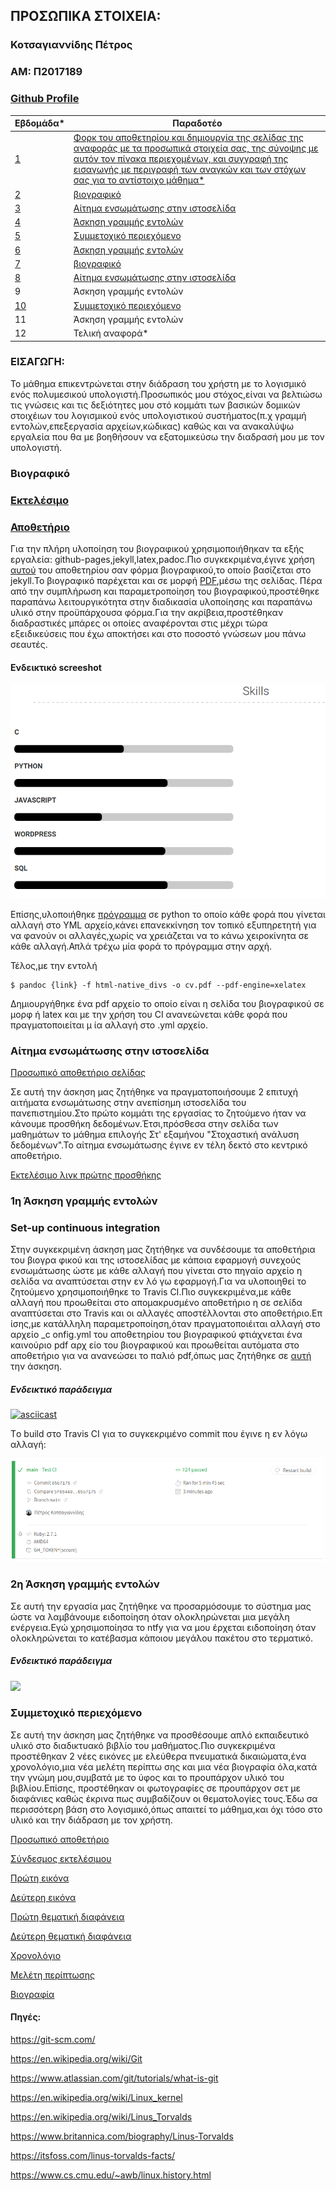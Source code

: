 ## ΠΡΟΣΩΠΙΚΑ ΣΤΟΙΧΕΙΑ:

### Κοτσαγιαννίδης Πέτρος
### ΑΜ: Π2017189
### [Github Profile](https://github.com/p17kots)

| Εβδομάδα* |Παραδοτέο|
| --- | --- 
| <a href="#P">1</a> | <a href="#P"> Φορκ του αποθετηρίου και δημιουργία της σελίδας της αναφοράς με τα προσωπικά στοιχεία σας, της σύνοψης με αυτόν τον πίνακα περιεχομένων, και συγγραφή της εισαγωγής με περιγραφή των αναγκών και των στόχων σας για το αντίστοιχο μάθημα*</a> |
|<a href="#P-1"> 2 </a>  |<a href="#P-1"> βιογραφικό</a> |
|<a href="#P-2"> 3 </a>|<a href="#P-2"> Αίτημα ενσωμάτωσης στην ιστοσελίδα</a> |
|<a href="#P-3"> 4 </a> |<a href="#P-3"> Άσκηση γραμμής εντολών</a> |
|<a href="#P-4"> 5 </a> |<a href="P-4"> Συμμετοχικό περιεχόμενο</a> |
|<a href="P-5"> 6 </a>|<a href="P-5"> Άσκηση γραμμής εντολών</a> |
|<a href="#P-1"> 7 </a> |<a href="#P-1"> βιογραφικό </a> |
|<a href="#P-2"> 8 </a> |<a href="#P-2"> Αίτημα ενσωμάτωσης στην ιστοσελίδα </a> |
| 9 | Άσκηση γραμμής εντολών |
|<a href="#P-4"> 10 </a> |<a href="#P-4"> Συμμετοχικό περιεχόμενο </a> |
| 11 | Άσκηση γραμμής εντολών |
| 12 | Τελική αναφορά* 

### <a name="P">ΕΙΣΑΓΩΓΗ:</a>

Το μάθημα επικεντρώνεται στην διάδραση του χρήστη με το λογισμικό ενός πολυμεσικού υπολογιστή.Προσωπικός μου στόχος,είναι να βελτιώσω τις γνώσεις και τις δεξιότητες μου στό κομμάτι των βασικών δομικών στοιχέιων του λογισμικού ενός υπολογιστικού συστήματος(π.χ γραμμή εντολών,επεξεργασία αρχείων,κώδικας) καθώς και να ανακαλύψω εργαλεία που θα με βοηθήσουν να εξατομικεύσω την διαδρασή μου με τον υπολογιστή.  


### <a name="P-1">Βιογραφικό</a>

### [Εκτελέσιμο](https://p17kots.github.io/cv/)
### [Αποθετήριο](https://github.com/p17kots/cv)

Για την πλήρη υλοποίηση του βιογραφικού χρησιμοποιήθηκαν τα εξής εργαλεία: github-pages,jekyll,latex,padoc.Πιο συγκεκριμένα,έγινε χρήση [αυτού](https://github.com/sproogen/modern-resume-theme) του αποθετηρίου σαν φόρμα βιογραφικού,το οποίο βασίζεται στο jekyll.Το βιογραφικό παρέχεται και σε μορφή [PDF](https://p17kots.github.io/cv/cv.pdf),μέσω της σελίδας.
Πέρα από την συμπλήρωση και παραμετροποίηση του βιογραφικού,προστέθηκε παραπάνω λειτουργικότητα στην διαδικασία υλοποίησης και παραπάνω υλικό στην προϋπάρχουσα φόρμα.Για την ακρίβεια,προστέθηκαν διαδραστικές μπάρες οι οποίες αναφέρονται στις μέχρι τώρα εξειδικεύσεις που έχω αποκτήσει και στο ποσοστό γνώσεων μου πάνω σεαυτές. 

#### Ενδεικτικό screeshot

![](./images/skills.png)

Επίσης,υλοποιήθηκε [πρόγραμμα](https://github.com/p17kots/cv/blob/main/when_changes.py) σε python το οποίο κάθε φορά που γίνεται αλλαγή στο YML αρχείο,κάνει επανεκκίνηση τον τοπικό εξυπηρετητή για να φανούν οι αλλαγές,χωρίς να χρειάζεται να το κάνω χειροκίνητα σε κάθε αλλαγή.Απλά τρέχω μία φορά το πρόγραμμα στην αρχή.

Τέλος,με την εντολή

```
$ pandoc {link} -f html-native_divs -o cv.pdf --pdf-engine=xelatex
```
Δημιουργήθηκε ένα pdf αρχείο το οποίο είναι η σελίδα του βιογραφικού σε μορφ
ή latex και με την χρήση του CI ανανεώνεται κάθε φορά που πραγματοποιείται μ
ία αλλαγή στο .yml αρχείο.
 
### <a name="P-2">Αίτημα ενσωμάτωσης στην ιστοσελίδα</a>

[Προσωπικό αποθετήριο σελίδας](https://github.com/p17kots/sitegr)

Σε αυτή την άσκηση μας ζητήθηκε να πραγματοποιήσουμε 2 επιτυχή αιτήματα ενσωμάτωσης στην ανεπίσημη ιστοσελίδα 
του πανεπιστημίου.Στο πρώτο κομμάτι της εργασίας το ζητούμενο ήταν να κάνουμε προσθήκη δεδομένων.Έτσι,πρόσθεσα
στην σελίδα των μαθημάτων το μάθημα επιλογής Στ' εξαμήνου "Στοχαστική ανάλυση δεδομένων".Το αίτημα ενσωμάτωσης έγινε εν τέλη δεκτό στο κεντρικό αποθετήριο. 

[Εκτελέσιμο λινκ πρώτης προσθήκης](https://friendly-mirzakhani-6741df.netlify.app/courses/stochastic-data-analysis/)

### <a name="P-3">1η Άσκηση γραμμής εντολών</a>

### Set-up continuous integration

Στην συγκεκριμένη άσκηση μας ζητήθηκε να συνδέσουμε τα αποθετήρια του βιογρα
φικού και της ιστοσελίδας με κάποια εφαρμογή συνεχούς ενσωμάτωσης ώστε  με
κάθε αλλαγή που γίνεται στο πηγαίο αρχείο η σελίδα να αναπτύσεται στην εν λό
γω εφαρμογή.Για να υλοποιηθεί το ζητούμενο χρησιμοποιήθηκε το Travis CI.Πιο 
συγκεκριμένα,με κάθε αλλαγή που προωθείται στο απομακρυσμένο αποθετήριο η σε
σελίδα αναπτύσεται στο Travis και οι αλλαγές αποστέλλονται στο αποθετήριο.Επ
ίσης,με κατάλληλη παραμετροποίηση,όταν πραγματοποιέιται αλλαγή στο αρχείο _c
onfig.yml του αποθετηρίου του βιογραφικού φτιάχνεται ένα καινούριο pdf αρχ
είο του βιογραφικού και προωθείται αυτόματα στο αποθετήριο για να ανανεώσει 
το παλιό pdf,όπως μας ζητήθηκε σε <a href="#P-1">αυτή</a> την άσκηση.

##### Ενδεικτικό παράδειγμα

[![asciicast](https://asciinema.org/a/92or65BOC2KOXyXwh950BJ9FW.png)](https://asciinema.org/a/92or65BOC2KOXyXwh950BJ9FW)

Tο build στο Travis CI για το συγκεκριμένο commit που έγινε η εν λόγω αλλαγή:

![](./images/cv-CI.png)

### <a name="P-5">2η Άσκηση γραμμής εντολών</a>
Σε αυτή την εργασία μας ζητήθηκε να προσαρμόσουμε το σύστημα μας ώστε να λαμβάνουμε ειδοποίηση όταν ολοκληρώνεται μια μεγάλη ενέργεια.Εγώ χρησιμοποίησα το ntfy
για να μου έρχεται ειδοποίηση όταν ολοκληρώνεται το κατέβασμα κάποιου μεγάλου πακέτου στο τερματικό.

##### Ενδεικτικό παράδειγμα
![](https://github.com/p17kots/sw/blob/2017189/projects/2017189/gif/notification.gif)
### <a name="P-4">Συμμετοχικό περιεχόμενο</a>

Σε αυτή την άσκηση μας ζητήθηκε να προσθέσουμε απλό εκπαιδευτικό υλικό στο διαδικτυακό βιβλίο του μαθήματος.Πιο 
συγκεκριμένα προστέθηκαν 2 νέες εικόνες με ελεύθερα πνευματικά δικαιώματα,ένα χρονολόγιο,μια νέα μελέτη περίπτω
σης και μια νέα βιογραφία όλα,κατά την γνώμη μου,συμβατά με το ύφος και το προυπάρχον υλικό του βιβλίου.Επίσης,
προστέθηκαν οι φωτογραφίες σε προυπάρχον σετ με διαφάνιες καθώς έκρινα πως συμβαδίζουν οι θεματολογίες τους.Έδω
σα περισσότερη βάση στο λογισμικό,όπως απαιτεί το μάθημα,και όχι τόσο στο υλικό και την διάδραση με τον χρήστη.

[Προσωπικό αποθετήριο](https://github.com/p17kots/site)

[Σύνδεσμος εκτελέσιμου](https://p17kots.netlify.app/)

[Πρώτη εικόνα](https://p17kots.netlify.app//gallery/bios/)

[Δεύτερη εικόνα](https://p17kots.netlify.app//gallery/linux-kernel/)

[Πρώτη θεματική διαφάνεια](https://p17kots.netlify.app//slides/preface/)

[Δεύτερη θεματική διαφάνεια](https://p17kots.netlify.app//slides/definition/)

[Χρονολόγιο](https://p17kots.netlify.app//timeline/operating-systems/)

[Μελέτη περίπτωσης](https://p17kots.netlify.app//case-study/git/)

[Βιογραφία](https://p17kots.netlify.app//biography/linus-torvalds/) 


#### Πηγές:

https://git-scm.com/

https://en.wikipedia.org/wiki/Git

https://www.atlassian.com/git/tutorials/what-is-git

https://en.wikipedia.org/wiki/Linux_kernel

https://en.wikipedia.org/wiki/Linus_Torvalds

https://www.britannica.com/biography/Linus-Torvalds

https://itsfoss.com/linus-torvalds-facts/

https://www.cs.cmu.edu/~awb/linux.history.html
